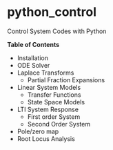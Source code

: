 # python_control
Control System Codes with Python

**Table of Contents**
- Installation 
- ODE Solver
- Laplace Transforms
   - Partial Fraction Expansions
- Linear System Models
   - Transfer Functions
   - State Space Models
- LTI System Response
   - First order System
   - Second Order System
- Pole/zero map
- Root Locus Analysis

